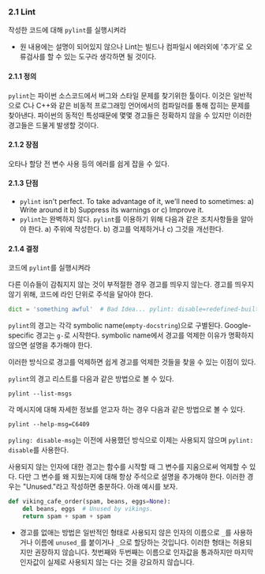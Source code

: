 <a id="s2.1-lint"></a>
<a id="lint"></a>
### 2.1 Lint
작성한 코드에 대해 `pylint`를 실행시켜라

- 원 내용에는 설명이 되어있지 않으나 Lint는 빌드나 컴파일시 에러외에 '추가'로 오류검사를 할 수 있는 도구라 생각하면 될 것이다.

<a id="s2.1.1-definition"></a>
#### 2.1.1 정의
`pylint`는 파이썬 소스코드에서 버그와 스타일 문제를 찾기위한 툴이다.
이것은 일반적으로 C나 C++와 같은 비동적 프로그래밍 언어에서의 컴파일러를 통해 잡히는 문제를 찾아낸다.
파이썬의 동적인 특성때문에 몇몇 경고들은 정확하지 않을 수 있지만 이러한 경고들은 드물게 발생할 것이다.
<a id="s2.1.2-pros"></a>
#### 2.1.2 장점
 오타나 할당 전 변수 사용 등의 에러를 쉽게 잡을 수 있다. 
<a id="s2.1.3-cons"></a>
#### 2.1.3 단점

- `pylint` isn't perfect. To take advantage of it, we'll need to sometimes: a)
Write around it b) Suppress its warnings or c) Improve it.
- `pylint`는 완벽하지 않다. `pylint`를 이용하기 위해 다음과 같은 조치사항들을 알아야 한다.
a) 주위에 작성한다. b) 경고를 억제하거나 c) 그것을 개선한다.
<a id="s2.1.4-decision"></a>
#### 2.1.4 결정
코드에 `pylint`를 실행시켜라



다른 이슈들이 감춰지지 않는 것이 부적절한 경우 경고를 띄우지 않는다.
경고를 띄우지 않기 위해, 코드에 라인 단위로 주석을 달아야 한다.
```python
dict = 'something awful'  # Bad Idea... pylint: disable=redefined-builtin
```

`pylint`의 경고는 각각 symbolic name(`empty-docstring`)으로 구별된다.
Google-specific 경고는 `g-`로 시작한다.
symbolic name에서 경고를 억제한 이유가 명확하지 않으면 설명을 추가해야 한다.

이러한 방식으로 경고를 억제하면 쉽게 경고를 억제한 것들을 찾을 수 있는 이점이 있다.

`pylint`의 경고 리스트를 다음과 같은 방법으로 볼 수 있다.
```shell
pylint --list-msgs
```


각 메시지에 대해 자세한 정보를 얻고자 하는 경우 다음과 같은 방법으로 볼 수 있다.
```shell
pylint --help-msg=C6409
```
`pyling: disable-msg`는 이전에 사용했던 방식으로 이제는 사용되지 않으며 `pylint: disable`를 사용한다.

사용되지 않는 인자에 대한 경고는 함수를 시작할 때 그 변수를 지움으로써 억제할 수 있다.
다만 그 변수를 왜 지웠는지에 대해 항상 주석으로 설명을 추가해야 한다.
이러한 경우는 "Unused."라고 작성하면 충분하다. 아래 예시를 보자.

```python
def viking_cafe_order(spam, beans, eggs=None):
    del beans, eggs  # Unused by vikings.
    return spam + spam + spam
```



- 경고를 없애는 방법은 일반적인 형태로 사용되지 않은 인자의 이름으로 `_`를 사용하거나 이름에 `unused_`를 붙이거나 `_`으로 할당하는 것입니다. 이러한 형태는 허용되지만 권장하지 않습니다. 첫번째와 두번째는 이름으로 인자값을 통과하지만 마지막 인자값이 실제로 사용되지 않는 다는 것을 강요하지 않습니다.
